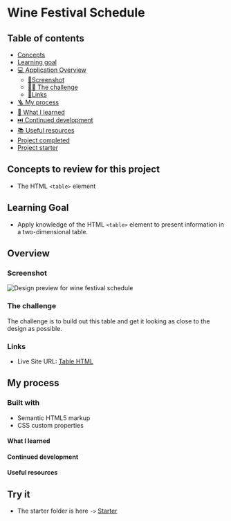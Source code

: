 # Wine Festival Schedule

## Table of contents

- [Concepts](#concepts-to-review-for-this-project)
- [Learning goal](#learning-goal)
- [💻 Application Overview](#overview)
  - [📸Screenshot](#screenshot)
  - [🥷🏽 The challenge](#the-challenge)
  - [🔗Links](#links)
- [🪜 My process](#my-process)
- [📕 What I learned](#what-i-learned)
- [⏭️ Continued development](#continued-development)
- [📚 Useful resources](#useful-resources)
- [Project completed](/Projects/01-HTML-CSS/01-html/01-wine-festival-schedule/completed/)
- [Project starter](/Projects/01-HTML-CSS/01-html/01-wine-festival-schedule/starter/)

## Concepts to review for this project

- The HTML `<table>` element

## Learning Goal

- Apply knowledge of the HTML `<table>` element to present information in a two-dimensional table.

## Overview

### Screenshot

![Design preview for wine festival schedule](/projects/01-HTML-CSS/02-wine-festival-schedule/Wine-Festival-Schedule.png)

### The challenge

The challenge is to build out this table and get it looking as close to the design as possible.

### Links

- Live Site URL: [Table HTML](https://table-html-journey-code.vercel.app/)

## My process

### Built with

- Semantic HTML5 markup
- CSS custom properties

#### What I learned

#### Continued development

#### Useful resources

## Try it

- The starter folder is here `->` [Starter](/projects/01-HTML-CSS/02-wine-festival-schedule/starter/)
